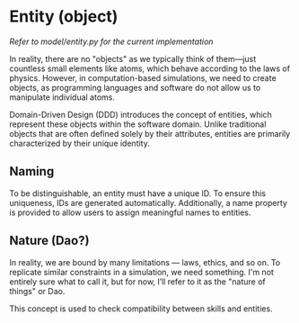 # Entity (object)

*Refer to model/entity.py for the current implementation*

In reality, there are no "objects" as we typically think of them—just countless small elements like atoms, which behave according to the laws of physics. However, in computation-based simulations, we need to create objects, as programming languages and software do not allow us to manipulate individual atoms.

Domain-Driven Design (DDD) introduces the concept of entities, which represent these objects within the software domain. Unlike traditional objects that are often defined solely by their attributes, entities are primarily characterized by their unique identity.

## Naming

To be distinguishable, an entity must have a unique ID. To ensure this uniqueness, IDs are generated automatically. Additionally, a name property is provided to allow users to assign meaningful names to entities.

## Nature (Dao?)

In reality, we are bound by many limitations — laws, ethics, and so on. To replicate similar constraints in a simulation, we need something. I'm not entirely sure what to call it, but for now, I’ll refer to it as the "nature of things" or Dao.

This concept is used to check compatibility between skills and entities.
